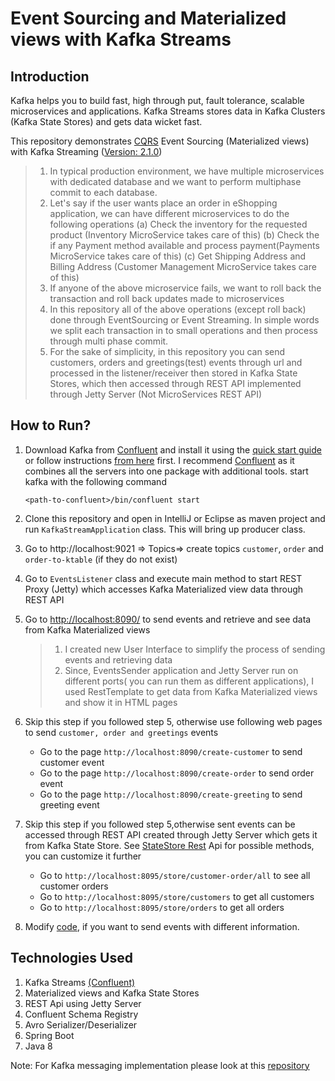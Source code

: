 # Event Sourcing and Materialized views with Kafka Streams

## Introduction
Kafka helps you to build fast, high through put, fault tolerance, scalable microservices and applications. Kafka Streams stores data in Kafka Clusters (Kafka State Stores) and gets data wicket fast. 

This repository demonstrates [CQRS](https://www.confluent.io/blog/event-sourcing-cqrs-stream-processing-apache-kafka-whats-connection/) Event Sourcing (Materialized views) with Kafka Streaming ([Version: 2.1.0](https://archive.apache.org/dist/kafka/2.1.0/RELEASE_NOTES.html))

> 1. In typical production environment, we have multiple microservices with dedicated database and we want to perform multiphase commit to each database.
> 2. Let's say if the user wants place an order in eShopping application, we can have different microservices to do the following operations 
        (a) Check the inventory for the requested product (Inventory MicroService takes care of this) 
        (b) Check the if any Payment method available and process payment(Payments MicroService takes care of this) 
        (c) Get Shipping Address and Billing Address (Customer Management MicroService takes care of this)
> 3. If anyone of the above microservice fails, we want to roll back the transaction and roll back updates made to microservices
> 4. In this repository all of the above operations (except roll back) done through EventSourcing or Event Streaming. In simple words we split each transaction in to small operations and then process through multi phase commit. 
> 5. For the sake of simplicity, in this repository you can send customers, orders and greetings(test) events through url and  processed in the listener/receiver then stored in Kafka State Stores, which then accessed through REST API implemented through Jetty Server (Not MicroServices REST API)



## How to Run?
1. Download Kafka from [Confluent](https://docs.confluent.io/current/installation/installing_cp.html#zip-and-tar-archives) and install it using the [quick start guide](https://docs.confluent.io/current/quickstart/ce-quickstart.html#ce-quickstart) or follow instructions [from here](https://www.tutorialspoint.com/apache_kafka/apache_kafka_installation_steps.htm) first. I recommend [Confluent](https://docs.confluent.io/current/quickstart/ce-quickstart.html#ce-quickstart) as it combines all the servers into one package with additional tools.
   start kafka with the following command
    ```
    <path-to-confluent>/bin/confluent start
    ```
2. Clone this repository and open in IntelliJ or Eclipse as maven project and run `KafkaStreamApplication` class. This will bring up producer class.
3. Go to http://localhost:9021 => Topics=> create topics `customer`, `order` and `order-to-ktable` (if they do not exist)
4. Go to `EventsListener` class and execute main method to start REST Proxy (Jetty) which accesses Kafka Materialized view data through REST API
5. Go to [http://localhost:8090/](http://localhost:8090/) to send events and retrieve and see data from Kafka Materialized views
    > 1. I created new User Interface to simplify the process of sending events and retrieving data
    > 2. Since, EventsSender application and Jetty Server run on different ports( you can run them as different applications), I used RestTemplate to get data from Kafka Materialized views and show it in HTML pages
    
6. Skip this step if you followed step 5, otherwise use following web pages to send `customer, order and greetings` events
    - Go to the page `http://localhost:8090/create-customer` to send customer event
    - Go to the page `http://localhost:8090/create-order` to send order event
    - Go to the page `http://localhost:8090/create-greeting` to send greeting event
7. Skip this step if you followed step 5,otherwise sent events can be accessed through REST API created through Jetty Server which gets it from Kafka State Store. See [StateStore Rest](https://github.com/pavankjadda/KafkaStream-CQRS-EventSourcing/blob/master/src/main/java/com/kafkastream/web/kafkarest/StateStoreRestService.java) Api for possible methods, you can customize it further
    - Go to `http://localhost:8095/store/customer-order/all` to see all customer orders
    - Go to `http://localhost:8095/store/customers` to get all customers
    - Go to `http://localhost:8095/store/orders` to get all orders
8. Modify [code](https://github.com/pavankjadda/KafkaStream-CQRS-EventSourcing/blob/master/src/main/java/com/kafkastream/web/EventsController.java), if you want to send events with different information.

## Technologies Used
1. Kafka Streams [(Confluent)](https://docs.confluent.io/current/platform.html)
2. Materialized views and Kafka State Stores
3. REST Api using Jetty Server
4. Confluent Schema Registry
5. Avro Serializer/Deserializer
6. Spring Boot
7. Java 8

Note: For Kafka messaging implementation please look at this [repository](https://github.com/pavankjadda/SpringCloudStream-Kafka)

